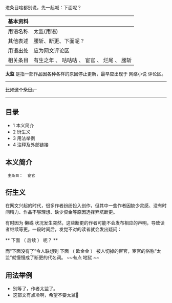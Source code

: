 进条目啥都别说，先一起喊：下面呢？

|  **基本资料**  ||
|---|---|
|用语名称  |  太监(用语)   |
|其他表述  |  腰斩、断更、下面呢？   |
|用语出处  |  应为网文评论区   |
|相关条目  |  有生之年  、  咕咕咕  、  宦官  、  烂尾  、  腰斩   |
  
**太监** 是指一部作品因各种各样的原因停止更新，最早应出现于  网络小说  评论区。

****

~~比如这个条目。~~

****

##  目录

  * 1  本义简介 
  * 2  衍生义 
  * 3  用法举例 
  * 4  注释及外部链接 

##  本义简介

     主条目：  宦官 

##  衍生义

在网文兴起的时代，很多作者纷纷投入创作，但其中一些作者因缺少灵感、没有时间精力、作品不够理想、缺少资金等原因选择弃坑断更。

有时因为 ~~懒或~~ 状况发生突然，这些断更的作者可能不会发布相应的声明，导致读者继续等更。一段时间后，发觉不对的读者就会发出疑问：

** 下面  （  后续  ）  呢？ **

而“下面没有了”令人联想到  下面  （  欧金金  ）  被人切掉的宦官，宦官的俗称“太监”就慢慢成了断更的代名词。 ~~有点 地狱  ~~

##  用法举例

  * 别等了，作者太监了。 
  * 这部文有点冷啊，希望不要太监🙏 